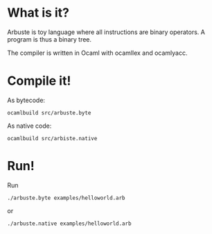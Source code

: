 What is it?
===========

Arbuste is toy language where all instructions are binary operators. A program is thus a binary tree.

The compiler is written in Ocaml with ocamllex and ocamlyacc.

Compile it!
===========

As bytecode:

    ocamlbuild src/arbuste.byte
  
As native code:

    ocamlbuild src/arbiste.native
  
Run!
====

Run

    ./arbuste.byte examples/helloworld.arb
  
or

    ./arbuste.native examples/helloworld.arb

